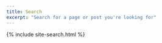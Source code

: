 ```yaml
---
title: Search
excerpt: "Search for a page or post you're looking for"
---
```


{% include site-search.html %}

<script src="https://cdn.jsdelivr.net/particles.js/2.0.0/particles.min.js"></script>
<script src="https://ozmitter.github.io/assets/scripts/test.js"></script>
